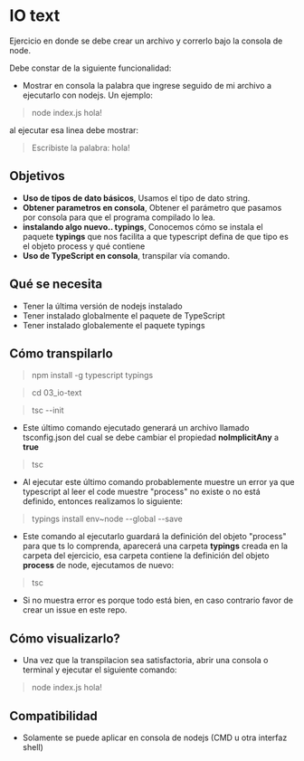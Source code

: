 # IO text

Ejercicio en donde se debe crear un archivo y correrlo bajo la consola de node.

Debe constar de la siguiente funcionalidad:

- Mostrar en consola la palabra que ingrese seguido de mi archivo a ejecutarlo con nodejs. Un ejemplo:

> node index.js hola!

al ejecutar esa linea debe mostrar:

> Escribiste la palabra: hola!

## Objetivos

- **Uso de tipos de dato básicos**, Usamos el tipo de dato string.
- **Obtener parametros en consola**, Obtener el parámetro que pasamos por consola para que el programa compilado lo lea.
- **instalando algo nuevo.. typings**, Conocemos cómo se instala el paquete **typings** que nos facilita a que typescript defina de que tipo es el objeto process y qué contiene
- **Uso de TypeScript en consola**, transpilar vía comando.

## Qué se necesita

- Tener la última versión de nodejs instalado
- Tener instalado globalmente el paquete de TypeScript
- Tener instalado globalemente el paquete typings

## Cómo transpilarlo

> npm install -g typescript typings

> cd 03_io-text

> tsc --init

- Este último comando ejecutado generará un archivo llamado tsconfig.json del cual se debe cambiar el propiedad **noImplicitAny** a **true**

> tsc

- Al ejecutar este último comando probablemente muestre un error ya que typescript al leer el code muestre "process" no existe o no está definido, entonces realizamos lo siguiente:

> typings install env~node --global --save

- Este comando al ejecutarlo guardará la definición del objeto "process" para que ts lo comprenda, aparecerá una carpeta **typings** creada en la carpeta del ejercicio, esa carpeta contiene la definición del objeto **process** de node, ejecutamos de nuevo:

> tsc

- Si no muestra error es porque todo está bien, en caso contrario favor de crear un issue en este repo.

## Cómo visualizarlo?

- Una vez que la transpilacion sea satisfactoria, abrir una consola o terminal y ejecutar el siguiente comando:

> node index.js hola!

## Compatibilidad

- Solamente se puede aplicar en consola de nodejs (CMD u otra interfaz shell)